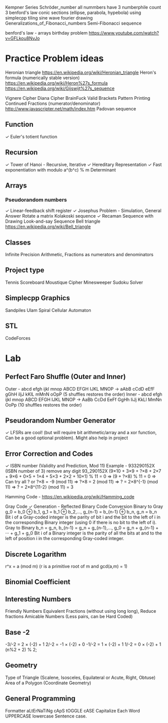 Kempner Series
Schröder_number
all nummbers have 3 numberphile
	count 3
benford's law
conic sections (ellipse, parabola, hypebola) using simplecpp
tiling
sine wave
fourier drawing
Generalizations_of_Fibonacci_numbers
	Semi-Fibonacci sequence
	
benford's law - arrays
birthday problem
https://www.youtube.com/watch?v=GFLkou8NvJo
# Practice Problem ideas
Heronian triangle https://en.wikipedia.org/wiki/Heronian_triangle
Heron's formula (numerically stable version) https://en.wikipedia.org/wiki/Heron%27s_formula
https://en.wikipedia.org/wiki/Gijswijt%27s_sequence

Vignere Cipher
	Diana Cipher
BrainFuck
Valid Brackets
Pattern Printing
Continued Fractions (numerator/denominator)
http://www.javascripter.net/math/index.htm
Padovan sequence

## Function
✓ Euler's totient function

## Recursion
✓ Tower of Hanoi - Recursive, Iterative
✓ Hereditary Representation 
✓ Fast exponentiation with modulo a^(b^c) % m
Determinant

## Arrays
### Pseudorandom numbers
✓ Linear-feedback shift register
✓ Josephus Problem - Simulation, General Answer
Rotate a matrix
Kolakoski sequence
✓ Recaman Sequence with Drawing
Look-and-say Sequence
Bell triangle https://en.wikipedia.org/wiki/Bell_triangle

## Classes
Infinite Precision Arithmetic, Fractions as numerators and denominators

## Project type
Tennis Scoreboard
Moustique Cipher
Minesweeper
Sudoku Solver

## Simplecpp Graphics
Sandpiles
Ulam Spiral
Cellular Automaton

## STL
CodeForces

# Lab
## Perfect Faro Shuffle (Outer and Inner)
Outer - abcd efgh ijkl mnop ABCD EFGH IJKL MNOP -> aAbB cCdD eEfF gGhH iIjJ kKlL mMnN oOpP (5 shuffles restores the order)
Inner - abcd efgh ijkl mnop ABCD EFGH IJKL MNOP -> AaBb CcDd EeFf GgHh IiJj KkLl MmNn OoPp (10 shuffles restores the order)

## Pseudorandom Number Generator
✓ LFSRs are cool! (but will require bit arithmetic/array and a xor function, Can be a good optional problem). Might also help in project

## Error Correction and Codes
✓ ISBN number (Validity and Prediction, Mod 11)
	Example - 933290152X (ISBN number of 3)
	remove any digit 93_290152X
		(9×10 + 3×9 + ?×8 + 2×7 + 9×6 + 0×5 + 1×4 + 5×3 + 2×2 + 10×1) % 11 = 0 => (9 + ?×8) % 11 = 0 => Can try all ? or
		?×8 = -9 (mod 11) => ?×8 = 2 (mod 11) => ? = 2×8^{-1} (mod 11) => ? = 2×8^{11-2} (mod 11) = 3

Hamming Code - https://en.wikipedia.org/wiki/Hamming_code

Gray Code
✓ Generation - Reflected Binary Code
Conversion
	Binary to Gray g_0 = b_0 ⊕ b_1, g_1 = b_1 ⊕ b_2,..., g_{n-1} = b_{n-1} ⊕ b_n, g_n = b_n
		Bit i of a Gray-coded integer is the parity of bit i and the bit to the left of i in the corresponding Binary integer (using 0 if there is no bit to the left of i).
	Gray to Binary b_n = g_n, b_{n-1} = g_n + g_{n-1},..., g_0 = g_n + g_{n-1} + ··· + g_1 + g_0
		Bit i of a Binary integer is the parity of all the bits at and to the left of position i in the corresponding Gray-coded integer.

## Discrete Logarithm
r^x = a (mod m) (r is a primitive root of m and gcd(a,m) = 1)

## Binomial Coefficient

## Interesting Numbers
Friendly Numbers
	Equivalent Fractions (without using long long), Reduce fractions 
Amicable Numbers (Less pairs, can be Hard Coded)

## Base -2
-3/-2 = 2 × (-2) + 1
2/-2 = -1 × (-2) + 0
-1/-2 = 1 × (-2) + 1
1/-2 = 0 × (-2) + 1
(n%2 + 2) % 2;

## Geometry
Type of Triangle (Scalene, Isosceles, Equilateral or Acute, Right, Obtuse)
Area of a Polygon (Coordinate Geometry)

## General Programming
Formatter
	aLtErNaTiNg cApS
	tOGGLE cASE
	Capitalize Each Word
	UPPERCASE
	lowercase
	Sentence case.